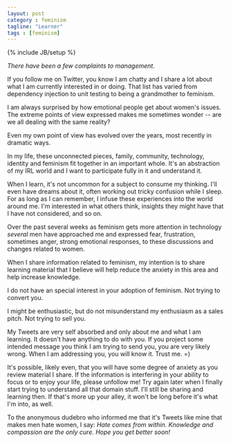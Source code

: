 ```yaml
---
layout: post
category : feminism
tagline: "Learner"
tags : [feminism]
---
```

{% include JB/setup %}

*There have been a few complaints to management.*

If you follow me on Twitter, you know I am chatty and I share a lot about what I am currently interested in
 or doing. That list has varied from dependency injection to unit testing to being a grandmother to feminism.

 I am always surprised by how emotional people get about women's issues. The extreme points of view expressed
 makes me sometimes wonder -- are we all dealing with the same reality?

 Even my own point of view has evolved over the years, most recently in dramatic ways.

 In my life, these unconnected pieces, family, community, technology, identity and feminism fit
 together in an important whole. It's an abstraction of my IRL world and I want to participate fully in it and understand it.

 When I learn, it's not uncommon for a subject to consume my thinking. I'll even have dreams about it, often
 working out tricky confusion while I sleep. For as long as I can remember, I infuse these experiences into
 the world around me. I'm interested in what others think, insights they might have that I have not considered, and so on.

 Over the past several weeks as feminism gets more attention in technology *several* men have approached me and
 expressed fear, frustration, sometimes anger, strong emotional responses, to these discussions and changes
 related to women.

 When I share information related to feminism, my intention is to share learning material that I believe
 will help reduce the anxiety in this area and help increase knowledge.

 I do not have an special interest in your adoption of feminism. Not trying to convert you.

 I might be enthusiastic, but do not misunderstand my enthusiasm as a sales pitch. Not trying to sell you.

 My Tweets are very self absorbed and only about me and what I am learning. It doesn't have anything to do with you.
    If you project some intended message you think I am trying to send you, you are very likely wrong.
    When I am addressing you, you will know it. Trust me. =)

 It's possible, likely even, that you will have some degree of anxiety as you review material I share.
 If the information is interfering in your ability to focus or to enjoy your life, please unfollow me!
 Try again later when I finally start trying to understand all that domain stuff. I'll still be
 sharing and learning then. If that's more up your alley, it won't be long before it's what I'm into, as well.

 To the anonymous dudebro who informed me that it's Tweets like mine that makes men hate women, I say: *Hate comes from within. Knowledge and compassion are the only cure. Hope you get better soon!*
